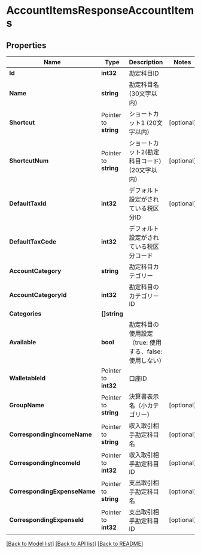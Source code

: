 # AccountItemsResponseAccountItems

## Properties

Name | Type | Description | Notes
------------ | ------------- | ------------- | -------------
**Id** | **int32** | 勘定科目ID | 
**Name** | **string** | 勘定科目名 (30文字以内) | 
**Shortcut** | Pointer to **string** | ショートカット1 (20文字以内) | [optional] 
**ShortcutNum** | Pointer to **string** | ショートカット2(勘定科目コード) (20文字以内) | [optional] 
**DefaultTaxId** | **int32** | デフォルト設定がされている税区分ID | [optional] 
**DefaultTaxCode** | **int32** | デフォルト設定がされている税区分コード | 
**AccountCategory** | **string** | 勘定科目カテゴリー | 
**AccountCategoryId** | **int32** | 勘定科目のカテゴリーID | 
**Categories** | **[]string** |  | 
**Available** | **bool** | 勘定科目の使用設定（true: 使用する、false: 使用しない） | 
**WalletableId** | Pointer to **int32** | 口座ID | 
**GroupName** | Pointer to **string** | 決算書表示名（小カテゴリー） | [optional] 
**CorrespondingIncomeName** | Pointer to **string** | 収入取引相手勘定科目名 | [optional] 
**CorrespondingIncomeId** | Pointer to **int32** | 収入取引相手勘定科目ID | [optional] 
**CorrespondingExpenseName** | Pointer to **string** | 支出取引相手勘定科目名 | [optional] 
**CorrespondingExpenseId** | Pointer to **int32** | 支出取引相手勘定科目ID | [optional] 

[[Back to Model list]](../README.md#documentation-for-models) [[Back to API list]](../README.md#documentation-for-api-endpoints) [[Back to README]](../README.md)


